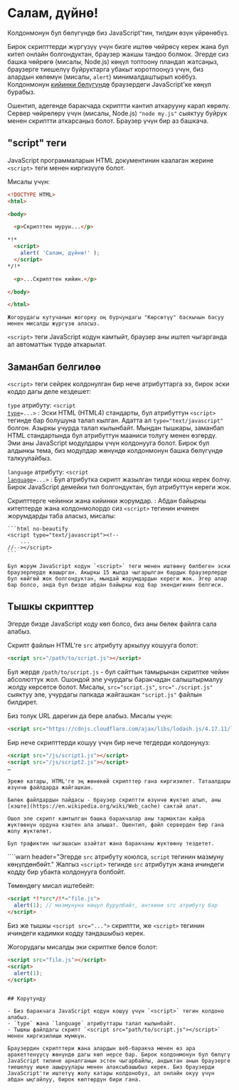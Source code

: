 # Салам, дүйнө!

Колдонмонун бул бөлүгүндө биз JavaScript'тин, тилдин өзүн үйрөнөбүз.

Бирок скрипттерди жүргүзүү үчүн бизге иштөө чөйрөсү керек жана бул китеп онлайн болгондуктан, браузер жакшы тандоо болмок. Эгерде сиз башка чөйрөгө (мисалы, Node.js) көңүл топтоону пландап жатсаңыз, браузерге тиешелүү буйруктарга убакыт коротпооңуз үчүн, биз алардын көлөмүн (мисалы, `alert`) минималдаштырып коёбуз. Колдонмонун [кийинки бөлүгүндө](/ui) браузердеги JavaScript'ке көңүл бурабыз.

Ошентип, адегенде баракчада скриптти кантип аткарууну карап көрөлү. Сервер чөйрөлөрү үчүн (мисалы, Node.js) `"node my.js"` сыяктуу буйрук менен скриптти аткарсаңыз болот. Браузер үчүн бир аз башкача.

## "script" теги

JavaScript программаларын HTML документинин каалаган жерине `<script>` теги менен киргизүүгө болот.

Мисалы үчүн:

```html run height=100
<!DOCTYPE HTML>
<html>

<body>

  <p>Скрипттен мурун...</p>

*!*
  <script>
    alert( 'Салам, дүйнө!' );
  </script>
*/!*

  <p>...Скрипттен кийин.</p>

</body>

</html>
```

```online
Жогорудагы кутучанын жогорку оң бурчундагы "Көрсөтүү" баскычын басуу менен мисалды жүргүзө аласыз.
```

`<script>` теги JavaScript кодун камтыйт, браузер аны иштеп чыгарганда ал автоматтык түрдө аткарылат.

## Заманбап белгилөө

`<script>` теги сейрек колдонулган бир нече атрибуттарга ээ, бирок эски коддо дагы деле кездешет:

`type` атрибуту: <code>&lt;script <u>type</u>=...&gt;</code>
: Эски HTML (HTML4) стандарты, бул атрибуттун `<script>` тегинде бар болушуна талап кылган. Адатта ал `type="text/javascript"` болгон. Азыркы учурда талап кылынбайт. Мындан тышкары, заманбап HTML стандартында бул атрибуттун мааниси толугу менен өзгөрдү. Эми аны JavaScript модулдары үчүн колдонууга болот. Бирок бул алдынкы тема, биз модулдар жөнүндө колдонмонун башка бөлүгүндө талкуулайбыз.

`language` атрибуту: <code>&lt;script <u>language</u>=...&gt;</code>
: Бул атрибутка скрипт жазылган тилди коюш керек болчу. Бирок JavaScript демейки тил болгондуктан, бул атрибуттун кереги жок.

Скрипттерге чейинки жана кийинки жорумдар.
: Абдан байыркы китептерде жана колдонмолордо сиз `<script>` тегинин ичинен жорумдарды таба аласыз, мисалы:

    ```html no-beautify
    <script type="text/javascript"><!--
        ...
    //--></script>
    ```

    Бул жорум JavaScript кодун `<script>` теги менен иштөөнү билбеген эски браузерлерде жашырган. Акыркы 15 жылда чыгарылган бардык браузерлерде бул көйгөй жок болгондуктан, мындай жорумдардын кереги жок. Эгер алар бар болсо, анда бул бизде абдан байыркы код бар экендигинин белгиси.


## Тышкы скрипттер

Эгерде бизде JavaScript коду көп болсо, биз аны бөлөк файлга сала алабыз.

Скрипт файлын HTML'ге `src` атрибуту аркылуу кошууга болот:

```html
<script src="/path/to/script.js"></script>
```

Бул жерде `/path/to/script.js` - бул сайттын тамырынан скриптке чейин абсолюттук жол. Ошондой эле учурдагы баракчадан салыштырмалуу жолду көрсөтсө болот. Мисалы, `src="script.js"`, `src="./script.js"` сыяктуу эле, учурдагы папкада жайгашкан `"script.js"` файлын билдирет.

Биз толук URL дарегин да бере алабыз. Мисалы үчүн:

```html
<script src="https://cdnjs.cloudflare.com/ajax/libs/lodash.js/4.17.11/lodash.js"></script>
```

Бир нече скрипттерди кошуу үчүн бир нече тегдерди колдонуңуз:

```html
<script src="/js/script1.js"></script>
<script src="/js/script2.js"></script>
…
```

```smart
Эреже катары, HTML'ге эң жөнөкөй скрипттер гана киргизилет. Татаалдары өзүнчө файлдарда жайгашкан.

Бөлөк файлдардын пайдасы - браузер скриптти өзүнчө жүктөп алып, аны [кэште](https://en.wikipedia.org/wiki/Web_cache) сактай алат.

Ошол эле скрипт камтылган башка баракчалар аны тармактан кайра жүктөөнүн ордуна кэштен ала алышат. Ошентип, файл серверден бир гана жолу жүктөлөт.

Бул трафиктин чыгашасын азайтат жана баракчаны жүктөөнү тездетет.
```

````warn header="Эгерде `src` атрибуту коюлса, `script` тегинин мазмуну көңүлдөнбөйт."
Жалгыз `<script>` тегинде `src` атрибутун жана ичиндеги кодду бир убакта колдонууга болбойт.

Төмөндөгү мисал иштебейт:

```html
<script *!*src*/!*="file.js">
  alert(1); // мазмунуна көңүл бурулбайт, анткени src атрибуту бар
</script>
```

Биз же тышкы `<script src="...">` скриптти, же `<script>` тегинин ичиндеги кадимки кодду тандашыбыз керек.

Жогорудагы мисалды эки скриптке бөлсө болот:

```html
<script src="file.js"></script>
<script>
  alert(1);
</script>
```
````

## Корутунду

- Биз баракчага JavaScript кодун кошуу үчүн `<script>` тегин колдоно алабыз.
- `type` жана `language` атрибуттары талап кылынбайт.
- Тышкы файлдагы скрипт `<script src="path/to/script.js"></script>` менен киргизилиши мүмкүн.

Браузердин скрипттери жана алардын веб-баракча менен өз ара аракеттенүүсү жөнүндө дагы көп нерсе бар. Бирок колдонмонун бул бөлүгү JavaScript тилине арналганын эстен чыгарбайлы, андыктан анын браузерге тиешелүү ишке ашыруулары менен алаксыбашыбыз керек. Биз браузерди JavaScript'ти иштетүү жолу катары колдонобуз, ал онлайн окуу үчүн абдан ыңгайлуу, бирок көптөрдүн бири гана.
